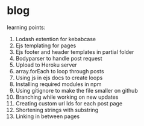 # blog
learning points:
1. Lodash extention for kebabcase
2. Ejs templating for pages
3. Ejs footer and header templates in partial folder
4. Bodyparser to handle post request
5. Upload to Heroku server
6. array.forEach to loop through posts
7. Using js in ejs docs to create loops
8. Installing required modules in npm
9. Using gitignore to make the file smaller on github
10. Branching while working on new updates
11. Creating custom url Ids for each post page
12. Shortening strings with substring
13. Linking in between pages